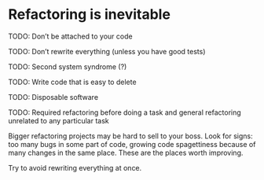 # Refactoring is inevitable

TODO: Don’t be attached to your code

TODO: Don’t rewrite everything (unless you have good tests)

TODO: Second system syndrome (?)

TODO: Write code that is easy to delete

TODO: Disposable software

TODO: Required refactoring before doing a task and general refactoring unrelated to any particular task

Bigger refactoring projects may be hard to sell to your boss. Look for signs: too many bugs in some part of code, growing code spagettiness because of many changes in the same place. These are the places worth improving.

Try to avoid rewriting everything at once.
